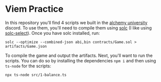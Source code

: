 # Viem Practice

In this repository you'll find 4 scripts we built in the [alchemy university](https://www.alchemy.com/university) discord. To use them, you'll need to compile them using [solc](https://docs.soliditylang.org/en/latest/installing-solidity.html) (I like using [solc-select](https://github.com/crytic/solc-select)). Once you have solc installed, run:

```
solc --optimize --combined-json abi,bin contracts/Game.sol > artifacts/Game.json
```

To compile the game and output the artifacts. Next, you'll want to run the scripts. You can do so by installing the dependencies `npm i` and then using `ts-node` for the scripts:

```
npx ts-node src/1-balance.ts
```
